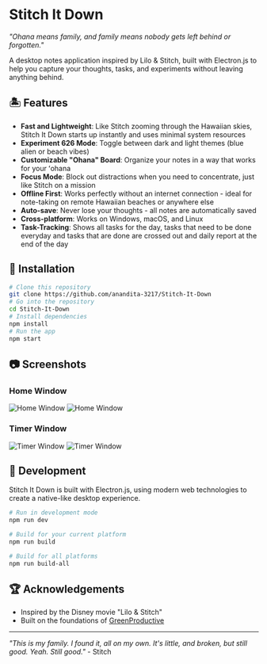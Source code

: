 <!-- TODO: Change calendar and scrolling and stuff
TODO: Save notes and tasks in app 
TODO: Auto update progress

TODO: change AddNotes to let the user specify the type of note or task or stuff. For task let the note displayed have a functionaity to choose 
 frequency of the task daily , weekly, bi weekly or monthly
 let the tasks have the prgress bar alone and only daily tasks get deleted everyday at 12:00 ist others wvery week 2 weeks and month. when 
 user says completed task on;y then is the task complete and the progress increases.
 allow u to make tasks for future date by  clicking on the date-div open a calendar modal and choose the date on which you want to create the task.
 make a digital clock under the the date of the date div -->
# Stitch It Down

*"Ohana means family, and family means nobody gets left behind or forgotten."*

A desktop notes application inspired by Lilo & Stitch, built with Electron.js to help you capture your thoughts, tasks, and experiments without leaving anything behind.

<!-- ![Stitch It Down](https://placeholder.com/logo) -->

## 🏝️ Features

- **Fast and Lightweight**: Like Stitch zooming through the Hawaiian skies, Stitch It Down starts up instantly and uses minimal system resources
- **Experiment 626 Mode**: Toggle between dark and light themes (blue alien or beach vibes)
- **Customizable "Ohana" Board**: Organize your notes in a way that works for your ʻohana
- **Focus Mode**: Block out distractions when you need to concentrate, just like Stitch on a mission
- **Offline First**: Works perfectly without an internet connection - ideal for note-taking on remote Hawaiian beaches or anywhere else
- **Auto-save**: Never lose your thoughts - all notes are automatically saved
- **Cross-platform**: Works on Windows, macOS, and Linux
- **Task-Tracking**: Shows all tasks for the day, tasks that need to be done everyday and tasks that are done are crossed out and daily report at the end of the day

## 🌺 Installation

```bash
# Clone this repository
git clone https://github.com/anandita-3217/Stitch-It-Down
# Go into the repository
cd Stitch-It-Down
# Install dependencies
npm install
# Run the app
npm start
```

## 📷 Screenshots

###  Home Window
![Home Window](screenshots/home-page-dark.png)
![Home Window](screenshots/home-page-light.png)

###  Timer Window
![Timer Window](screenshots/timer-page-dark.png)
![Timer Window](screenshots/timer-page-light.png)

## 🚀 Development

Stitch It Down is built with Electron.js, using modern web technologies to create a native-like desktop experience.

```bash
# Run in development mode
npm run dev

# Build for your current platform
npm run build

# Build for all platforms
npm run build-all
```

<!-- ## 🌊 Contributing

Contributions are welcome! Whether you're fixing bugs, improving documentation, or proposing new features, your help is appreciated. Please check out our [contributing guidelines](CONTRIBUTING.md) to get started.

1. Fork the project
2. Create your feature branch (`git checkout -b feature/amazing-feature`)
3. Commit your changes (`git commit -m 'Add some amazing feature'`)
4. Push to the branch (`git push origin feature/amazing-feature`)
5. Open a Pull Request -->

<!-- ## 📜 License

This project is licensed under the MIT License - see the [LICENSE](LICENSE) file for details. -->

## 🏆 Acknowledgements

- Inspired by the Disney movie "Lilo & Stitch"
- Built on the foundations of [GreenProductive](https://github.com/Btelgeuse/GreenProductive)


---

*"This is my family. I found it, all on my own. It's little, and broken, but still good. Yeah. Still good."* - Stitch

<!-- Functionality Suggestions (Without Code Changes):
Here are some exciting features you could add to your productivity app:
Core Productivity Features:

Task Management System: Convert notes into actionable tasks with checkboxes, due dates, and priority levels
Pomodoro Timer: Built-in focus timer with Stitch-themed breaks and motivational quotes
Goal Tracking: Weekly/monthly goal setting with visual progress indicators

Enhanced User Experience:

Drag & Drop: Reorder notes and tasks by dragging them around
Search & Filter: Quick search through notes and filter by categories/tags
Keyboard Shortcuts: Power-user shortcuts for quick note creation and navigation

Stitch Theme Enhancements:

Animated Stitch Character: A small Stitch that reacts to your productivity (happy when tasks are completed)
Achievement System: Unlock different Stitch expressions/quotes based on productivity milestones
Sound Effects: Subtle Disney/Stitch sound effects for interactions

Data & Analytics:

Productivity Insights: Weekly reports showing your most productive days/times
Habit Tracker: Track daily habits with streak counters
Export Features: Backup notes as PDF or text files

Social & Motivation:

Daily Challenges: Gamified productivity challenges with Stitch-themed rewards
Motivational Reminders: Smart notifications with encouraging Stitch quotes
Focus Mode: Distraction-free mode that dims everything except current task

Advanced Features:

Voice Notes: Record quick voice memos that get transcribed
Smart Categories: Auto-categorize notes based on content using keywords
Calendar Integration: Sync with external calendars for better time management -->

<!-- Easy to Implement (Great Starting Points):

Smart Task Categorization - Use simple keyword matching or a basic classification API to automatically sort tasks by type (work, personal, urgent, etc.)
Time Estimation Assistant - Analyze past task completion times to suggest realistic time estimates for new tasks
Smart Notifications - Send reminders based on task priority and user behavior patterns
Auto-Complete Suggestions - Suggest task names and descriptions based on what the user starts typing

Intermediate Features:

Productivity Insights Dashboard - Generate weekly/monthly reports showing productivity patterns, peak hours, and completion rates
Smart Scheduling - Automatically suggest optimal times to work on tasks based on energy levels and past performance
Goal Tracking with AI Coaching - Set goals and get AI-generated tips and encouragement based on progress
Document/Email Integration - Extract tasks and deadlines from uploaded documents or connected email

More Advanced (Impressive for Interviews):

Natural Language Task Creation - Let users type "Call mom tomorrow at 3pm" and automatically create structured tasks
Predictive Burnout Detection - Monitor work patterns and warn when the user might be overloading themselves
Intelligent Project Breakdown - Take large projects and suggest smaller, manageable sub-tasks
Context-Aware Suggestions - Recommend related tasks or resources based on what the user is currently working on

Technical Implementation Tips:

Start with OpenAI's API or Hugging Face models for text processing
Use simple machine learning libraries like scikit-learn for pattern recognition
Consider using pre-built APIs (like Google's Natural Language API) rather than building from scratch
 -->

 <!-- That sounds like an awesome and fun project—combining productivity with the charm of *Lilo & Stitch* could really set your app apart! Since you already have basic notes and tasks (add/delete/complete), here are some **feature ideas** you can implement to improve functionality, deepen engagement, and make the app more uniquely themed:

---

### 🌺 **Productivity Features (Core Enhancements)**

1. **Task Categories with Ohana Themes**

   * Group tasks into "Ohana" (family), "School", "Adventure", etc.
   * Use themed icons (surfboards, ukuleles, space blasters).

2. **Daily & Weekly Planner View**

   * Let users schedule tasks into a calendar-style layout.
   * Display a quote from Lilo or Stitch each day.

3. **Reminders and Notifications**

   * Push or in-app reminders with themed sounds (e.g. Stitch growl, spaceship beeping).

4. **Recurring Tasks**

   * Allow tasks like “Homework every Monday” or “Feed Pudge every Friday”.

5. **Note Tagging and Search**

   * Add tags like #Experiments or #HulaPractice to notes for easy search.

---

### 🌌 **Gamification and Motivation**

6. **“Experiment Energy” System**

   * Completing tasks earns you energy to unlock Stitch’s cousins (new “experiments”) as digital collectibles.

7. **Mood Tracker with Stitch’s Faces**

   * Let users track daily mood using Stitch’s expressions (happy, sad, mischief, etc.)

8. **Mini Challenges**

   * Daily/weekly goals like "Complete 3 tasks before 10 AM" with rewards.

9. **Soundboard or Visual Rewards**

   * Unlock quotes (“Blue Punch Buggy!”) or animations after streaks.

---

### 🌴 **Thematic/Immersive Features**

10. **Themed Backgrounds and Skins**

    * Users can switch between Hawaii beach, Lilo’s room, or space scenes.

11. **Stitch AI Assistant**

    * A mini Stitch character gives tips, encouragement, or sass when you complete tasks or procrastinate.

12. **Aloha Timer (Pomodoro)**

    * Hawaiian music plays during focus time. Stitch encourages breaks with "Break time, now!"

13. **Ohana Board**

    * A collaborative space for group goals or shared notes/tasks (especially cool for couples or families).

---

### 🛰️ **Advanced Features**

14. **Voice Notes with Stitch Filter**

    * Record quick notes and apply a fun audio filter (like Stitch’s voice).

15. **Sync Across Devices / Cloud Backup**

    * Allow users to access tasks/notes across phone, tablet, web.

16. **Offline Mode with Island Mode Theme**

    * When offline, activate a chill beach vibe with calming colors and animations.

17. **Experiment 626 Lab (Customization Hub)**

    * Customize app theme, stickers, icons, based on productivity streaks or achievements.

---

Would you like wireframes or implementation suggestions for any of these?

 -->